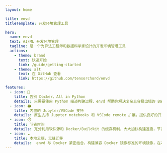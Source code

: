 ```yaml
---
layout: home

title: envd
titleTemplate: 开发环境管理工具

hero:
  name: envd
  text: AI/ML 开发环境管理
  tagline: 是一个为算法工程师和数据科学家设计的开发环境管理工具
  actions:
    - theme: brand
      text: 快速开始
      link: /guide/getting-started
    - theme: alt
      text: 在 GitHub 查看
      link: https://github.com/tensorchord/envd

features:
  - icon: 🐍
    title: 告别 Docker，All in Python
    details: 只需要使用 Python 描述构建过程，envd 帮助你解决复杂且容易出错的 Bash / Makefile / Dockerfile / ...
  - icon: 🖨️
    title: 内置的 Jupyter/VSCode 支持
    details: 原生支持 Jupyter notebooks 和 VSCode remote 扩展，提供良好的开发体验。
  - icon: ⏱️ 
    title: 节省时间
    details: 充分利用软件源和 Docker/Buildkit 的缓存机制，大大加快构建速度，节省构建时间。
  - icon: ☁️
    title: 本地云端，无缝迁移
    details:  envd 与 Docker 紧密结合，构建兼容 Docker 镜像标准的环境镜像，在本地云端都可以使用。
---
```

<!-- 
<VPTeamPage>
  <VPTeamPageTitle>
    <template #title>
      团队成员
    </template>
  </VPTeamPageTitle>
  <VPTeamMembers
    size="small"
    :members="members"
  />
</VPTeamPage>

<script setup>
import {
  VPTeamPage,
  VPTeamPageTitle,
  VPTeamMembers
} from 'vitepress/theme'

const members = [
  {
    avatar: 'https://www.github.com/gaocegege.png',
    name: 'Ce Gao',
    title: 'Co-founder',
    links: [
      { icon: 'github', link: 'https://github.com/gaocegege' },
      { icon: 'twitter', link: 'https://twitter.com/gaocegege' }
    ]
  },
  {
    avatar: 'https://www.github.com/terrytangyuan.png',
    name: 'Yuan Tang',
    title: 'Maintainer',
    links: [
      { icon: 'github', link: 'https://github.com/terrytangyuan' },
      { icon: 'twitter', link: 'https://twitter.com/TerryTangYuan' }
    ]
  },
]
</script> -->
